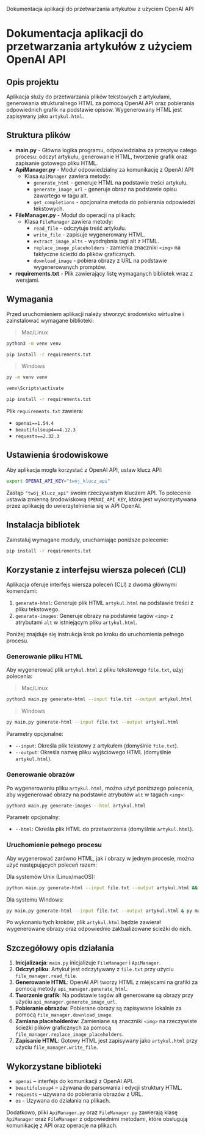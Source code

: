 Dokumentacja aplikacji do przetwarzania artykułów z użyciem OpenAI API
# Dokumentacja aplikacji do przetwarzania artykułów z użyciem OpenAI API

## Opis projektu

Aplikacja służy do przetwarzania plików tekstowych z artykułami, generowania strukturalnego HTML za pomocą OpenAI API oraz pobierania odpowiednich grafik na podstawie opisów. Wygenerowany HTML jest zapisywany jako `artykul.html`.

## Struktura plików

- **main.py** - Główna logika programu, odpowiedzialna za przepływ całego procesu: odczyt artykułu, generowanie HTML, tworzenie grafik oraz zapisanie gotowego pliku HTML.
- **ApiManager.py** - Moduł odpowiedzialny za komunikację z OpenAI API:
    - Klasa `ApiManager` zawiera metody:
        - `generate_html` - generuje HTML na podstawie treści artykułu.
        - `generate_image_url` - generuje obraz na podstawie opisu zawartego w tagu alt.
        - `get_completions` - opcjonalna metoda do pobierania odpowiedzi tekstowych.
- **FileManager.py** - Moduł do operacji na plikach:
    - Klasa `FileManager` zawiera metody:
        - `read_file` - odczytuje treść artykułu.
        - `write_file` - zapisuje wygenerowany HTML.
        - `extract_image_alts` - wyodrębnia tagi alt z HTML.
        - `replace_image_placeholders` - zamienia znaczniki `<img>` na faktyczne ścieżki do plików graficznych.
        - `download_image` - pobiera obrazy z URL na podstawie wygenerowanych promptów.
- **requirements.txt** - Plik zawierający listę wymaganych bibliotek wraz z wersjami.

## Wymagania

Przed uruchomieniem aplikacji należy stworzyć środowisko wirtualne i zainstalować wymagane biblioteki:

> Mac/Linux
```sh
python3 -m venv venv

pip install -r requirements.txt
```
> Windows
```sh
py -m venv venv

venv\Scripts\activate

pip install -r requirements.txt
```

Plik `requirements.txt` zawiera:

- `openai==1.54.4`
- `beautifulsoup4==4.12.3`
- `requests==2.32.3`

## Ustawienia środowiskowe

Aby aplikacja mogła korzystać z OpenAI API, ustaw klucz API:

```sh
export OPENAI_API_KEY="twój_klucz_api"
```

Zastąp `"twój_klucz_api"` swoim rzeczywistym kluczem API. To polecenie ustawia zmienną środowiskową `OPENAI_API_KEY`, która jest wykorzystywana przez aplikację do uwierzytelnienia się w API OpenAI.

## Instalacja bibliotek

Zainstaluj wymagane moduły, uruchamiając poniższe polecenie:

```sh
pip install -r requirements.txt
```

## Korzystanie z interfejsu wiersza poleceń (CLI)

Aplikacja oferuje interfejs wiersza poleceń (CLI) z dwoma głównymi komendami:
1. `generate-html`: Generuje plik HTML `artykul.html` na podstawie treści z pliku tekstowego.
2. `generate-images`: Generuje obrazy na podstawie tagów `<img>` z atrybutami `alt` w istniejącym pliku `artykul.html`.

Poniżej znajduje się instrukcja krok po kroku do uruchomienia pełnego procesu.

### Generowanie pliku HTML

Aby wygenerować plik `artykul.html` z pliku tekstowego `file.txt`, użyj polecenia:

> Mac/Linux
```sh
python3 main.py generate-html --input file.txt --output artykul.html
```

> Windows

```sh
py main.py generate-html --input file.txt --output artykul.html
```

Parametry opcjonalne:

- `--input`: Określa plik tekstowy z artykułem (domyślnie `file.txt`).
- `--output`: Określa nazwę pliku wyjściowego HTML (domyślnie `artykul.html`).

### Generowanie obrazów

Po wygenerowaniu pliku `artykul.html`, można użyć poniższego polecenia, aby wygenerować obrazy na podstawie atrybutów `alt` w tagach `<img>`:

```sh
python3 main.py generate-images --html artykul.html
```

Parametr opcjonalny:

- `--html`: Określa plik HTML do przetworzenia (domyślnie `artykul.html`).

### Uruchomienie pełnego procesu

Aby wygenerować zarówno HTML, jak i obrazy w jednym procesie, można użyć następujących poleceń razem:

Dla systemów Unix (Linux/macOS):

```sh
python main.py generate-html --input file.txt --output artykul.html && python main.py generate-images --html artykul.html
```

Dla systemu Windows:

```sh
py main.py generate-html --input file.txt --output artykul.html & py main.py generate-images --html artykul.html
```

Po wykonaniu tych kroków, plik `artykul.html` będzie zawierał wygenerowane obrazy oraz odpowiednio zaktualizowane ścieżki do nich.

## Szczegółowy opis działania

1. **Inicjalizacja**: `main.py` inicjalizuje `FileManager` i `ApiManager`.
2. **Odczyt pliku**: Artykuł jest odczytywany z `file.txt` przy użyciu `file_manager.read_file`.
3. **Generowanie HTML**: OpenAI API tworzy HTML z miejscami na grafiki za pomocą metody `api_manager.generate_html`.
4. **Tworzenie grafik**: Na podstawie tagów alt generowane są obrazy przy użyciu `api_manager.generate_image_url`.
5. **Pobieranie obrazów**: Pobierane obrazy są zapisywane lokalnie za pomocą `file_manager.download_image`.
6. **Zamiana placeholderów**: Zamieniane są znaczniki `<img>` na rzeczywiste ścieżki plików graficznych za pomocą `file_manager.replace_image_placeholders`.
7. **Zapisanie HTML**: Gotowy HTML jest zapisywany jako `artykul.html` przy użyciu `file_manager.write_file`.

## Wykorzystane biblioteki

- `openai` – interfejs do komunikacji z OpenAI API.
- `beautifulsoup4` – używana do parsowania i edycji struktury HTML.
- `requests` – używana do pobierania obrazów z URL.
- `os` - Uzywana do działania na plikach.

Dodatkowo, pliki `ApiManager.py` oraz `FileManager.py` zawierają klasę `ApiManager` oraz `FileManager` z odpowiednimi metodami, które obsługują komunikację z API oraz operacje na plikach.